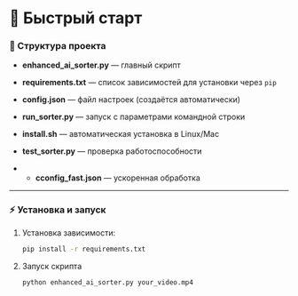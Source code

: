 # 🚀 Быстрый старт

### 📂 Структура проекта
- **enhanced_ai_sorter.py** — главный скрипт  
- **requirements.txt** — список зависимостей для установки через `pip`  
- **config.json** — файл настроек (создаётся автоматически)  
- **run_sorter.py** — запуск с параметрами командной строки  
- **install.sh** — автоматическая установка в Linux/Mac  
- **test_sorter.py** — проверка работоспособности

- - **сconfig_fast.json** — ускоренная обработка 

---

### ⚡ Установка и запуск
1. Установка зависимости:
   ```bash
   pip install -r requirements.txt
2. Запуск скриптa
   ```bash
   python enhanced_ai_sorter.py your_video.mp4

